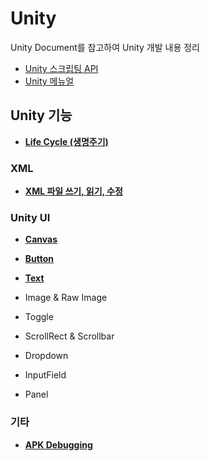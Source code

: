 # Unity

Unity Document를 참고하여 Unity 개발 내용 정리

- [Unity 스크립팅 API]( https://docs.unity3d.com/ScriptReference/index.html )
- [Unity 메뉴얼]( https://docs.unity3d.com/Manual/index.html )



## Unity 기능

- **[Life Cycle (생명주기)](./Life%20Cycle.md)**



### XML

- **[XML 파일 쓰기, 읽기, 수정](./XML)**



### Unity UI

- **[Canvas](./Unity%20UI/Canvas.md)**

- **[Button](./Unity%20UI/Button.md)**
- **[Text](./Unity%20UI/Text.md)**
- Image & Raw Image
- Toggle
- ScrollRect & Scrollbar
- Dropdown
- InputField
- Panel



### 기타

- **[APK Debugging](./기타/APK%20Debugging.md)**

